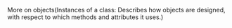 More on objects(Instances of a class: Describes how objects are designed, with respect to which methods and attributes it uses.)